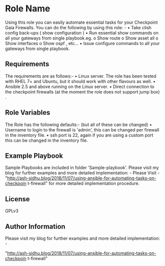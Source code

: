 Role Name
=========

Using this role you can easily automate essential tasks for your Checkpoint Gaia Firewalls. You can do the following by using this role: -
•	Take clish config back-ups ( show configuration )
•	Run essential show commands on all your gateways from single playbook.eg. 
        o	Show route 
        o	Show asset all 
        o	Show interfaces 
        o	Show ospf , etc… 
•	Issue configure commands to all your gateways from single playbook. 

Requirements
------------

The requirements are as follows:- 
•	Linux server. The role has been tested with RHEL 7+ and Ubuntu, but it should work with other flavours as well. 
•	Ansible 2.5 and above running on the Linux server. 
•	Direct connection to the checkpoint firewalls (at the moment the role does not support jump box) . 

Role Variables
--------------

The Role has the following defaults:- (but all of these can be changed) 
•	Username to login to the firewall is 'admin', this can be changed per firewall in the inventory file.
•	ssh port is 22, again if you are using a custom port this can be changed in the inventory file. 


Example Playbook
----------------

Sample Playbooks are included in folder 'Sample-playbook'. Please visit my blog for further examples and more detailed implementation: - 
Please Visit - "http://ash-sidhu.blog/2018/11/07/using-ansible-for-automating-tasks-on-checkpoin t-firewall" 
for more detailed implementation procedure.

License
-------

GPLv3

Author Information
------------------

Please visit my blog for further examples and more detailed implementation: - 

"http://ash-sidhu.blog/2018/11/07/using-ansible-for-automating-tasks-on-checkpoin t-firewall"
